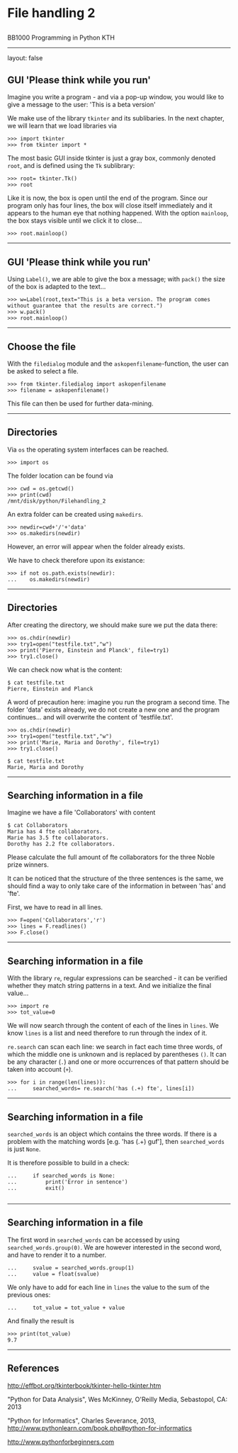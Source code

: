 <script type="text/javascript"
  src="https://cdn.mathjax.org/mathjax/latest/MathJax.js?config=TeX-AMS-MML_HTMLorMML">
</script>
# File handling 2

## 

BB1000 Programming in Python
KTH

---

layout: false

## GUI 'Please think while you run'

Imagine you write a program - and via a pop-up window, you would like to give a message to the user: 'This is a beta version'

We make use of the library `tkinter` and its sublibaries. In the next chapter, we will learn that we load libraries via

```
>>> import tkinter
>>> from tkinter import *

```

The most basic GUI inside tkinter is just a gray box, commonly denoted `root`, and is defined using the `Tk` sublibrary:

```
>>> root= tkinter.Tk()
>>> root

```

Like it is now, the box is open until the end of the program. Since our program only has four lines, the box will close itself immediately and it appears to the human eye that nothing happened. With the option `mainloop`, the box stays visible until we click it to close...

```
>>> root.mainloop()

```

---

## GUI 'Please think while you run'

Using `Label()`, we are able to give the box a message; with `pack()` the size of the box is adapted to the text...

```
>>> w=Label(root,text="This is a beta version. The program comes without guarantee that the results are correct.")
>>> w.pack()
>>> root.mainloop()

```

---

## Choose the file

With the `filedialog` module and the `askopenfilename`-function, the user can be asked to select a file.

```
>>> from tkinter.filedialog import askopenfilename
>>> filename = askopenfilename()

```

This file can then be used for further data-mining. 

---

## Directories

Via `os` the operating system interfaces can be reached.

```
>>> import os

```

The folder location can be found via

```
>>> cwd = os.getcwd()
>>> print(cwd)
/mnt/disk/python/Filehandling_2

```

An extra folder can be created using `makedirs`.

```
>>> newdir=cwd+'/'+'data'
>>> os.makedirs(newdir)

```

However, an error will appear when the folder already exists.

<!--
>>> os.makedirs(newdir)

FileExistsError                           Traceback (most recent call last)
<ipython-input-10-0698eb90a7e6> in <module>()
      1 os.makedirs(newdir)
	        Cannot rely on checking for EEXIST, since the operating system

FileExistsError: [Errno 17] File exists: '/mnt/disk/AA_PC_Stockholm/Education/Python_programming/2018/lectures/Filehandling_2/data'

-->

We have to check therefore upon its existance:

```
>>> if not os.path.exists(newdir):
...    os.makedirs(newdir)

```

---

## Directories 

After creating the directory, we should make sure we put the data there:

```
>>> os.chdir(newdir)
>>> try1=open("testfile.txt","w")
>>> print('Pierre, Einstein and Planck', file=try1)
>>> try1.close()

```

We can check now what is the content:

```
$ cat testfile.txt
Pierre, Einstein and Planck

```

A word of precaution here: imagine you run the program a second time. The folder 'data' exists already, we do not create a new one and the program continues... and will overwrite the content of 'testfile.txt'. 

```
>>> os.chdir(newdir)
>>> try1=open("testfile.txt","w")
>>> print('Marie, Maria and Dorothy', file=try1)
>>> try1.close()

$ cat testfile.txt
Marie, Maria and Dorothy

```

<!--
Marie Curie, Maria Goppert-Mayer ('nuclear shell structure', TPA), Dorothy Hodgkin (X-ray of biological structures)
-->

---

## Searching information in a file

Imagine we have a file 'Collaborators' with content

```
$ cat Collaborators
Maria has 4 fte collaborators.
Marie has 3.5 fte collaborators.
Dorothy has 2.2 fte collaborators.

```

Please calculate the full amount of fte collaborators for the three Noble prize winners.

It can be noticed that the structure of the three sentences is the same, we should find a way to only take care of the information in between 'has' and 'fte'.  

First, we have to read in all lines.

```
>>> F=open('Collaborators','r')
>>> lines = F.readlines()
>>> F.close()

``` 

---

## Searching information in a file

With the library `re`, regular expressions can be searched - it can be verified whether they match string patterns in a text. And we initialize the final value...

```
>>> import re
>>> tot_value=0

```

We will now search through the content of each of the lines in `lines`. We know `lines` is a list and need therefore to run through the index of it.

`re.search` can scan each line: we search in fact each time three words, of which the middle one is unknown and is replaced by parentheses `()`. It can be any character (`.`) and one or more occurrences of that pattern should be taken into account (`+`).  

```
>>> for i in range(len(lines)):
...     searched_words= re.search('has (.+) fte', lines[i])

```

<!--
The 'r' at the start of the pattern string designates a python "raw" string which passes through backslashes without change.
-->

---

## Searching information in a file

`searched_words` is an object which contains the three words. If there is a problem with the matching words [e.g. 'has (.+) guf'], then `searched_words` is just `None`. 

<!--
print(searched_words)

<_sre.SRE_Match object; span=(6, 15), match='has 4 fte'>
<_sre.SRE_Match object; span=(6, 17), match='has 3.5 fte'>
<_sre.SRE_Match object; span=(8, 19), match='has 2.2 fte'>
-->

It is therefore possible to build in a check:

```
...     if searched_words is None:
...         print('Error in sentence')
...         exit()
	 
```

---

## Searching information in a file

The first word in `searched_words` can be accessed by using `searched_words.group(0)`. We are however interested in the second word, and have to render it to a number.

```
...     svalue = searched_words.group(1)
...     value = float(svalue)

```

We only have to add for each line in `lines` the value to the sum of the previous ones:

```
...     tot_value = tot_value + value

```

And finally the result is

```
>>> print(tot_value)
9.7

```

<!--
>>> for i in range(len(lines)):
...    searched_words = re.search('has (.+) fte', lines[i])
...    if searched_words is None:
...       print('Error in sentence')
...       exit()
...    svalue = searched_words.group(1)
...    value = float(svalue)
...    tot_value = tot_value+value
>>> print(tot_value)
-->


---

## References

http://effbot.org/tkinterbook/tkinter-hello-tkinter.htm

"Python for Data Analysis", Wes McKinney, O'Reilly Media, Sebastopol, CA: 2013

"Python for Informatics", Charles Severance, 2013, http://www.pythonlearn.com/book.php#python-for-informatics

http://www.pythonforbeginners.com

